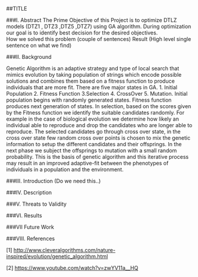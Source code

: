 ##TITLE

###I. Abstract
The Prime Objective of this Project is to optimize DTLZ models (DTZ1 , DTZ3 ,DTZ5 ,DTZ7) using GA algorithm. During optimization our goal  is to identify best decision for the desired objectives.  
How we solved this problem (couple of sentences)
Result (High level single sentence on what we find)


###II. Background

Genetic Algorithm is an adaptive strategy and type of local search that mimics  evolution by taking population of strings which encode possible solutions and combines them based on a fitness function to produce individuals that are more fit. There are five major states in GA. 1. Initial Population 2. Fitness Function 3.Selection 4. CrossOver 5. Mutation. Initial population begins with randomly generated states. Fitness function produces next generation of states. In selection, based on the scores given by the Fitness function we identify the suitable candidates randomly.  For example in the case of biological evolution we determine how likely an individual  able to reproduce and drop the candidates who are longer able to reproduce. The selected candidates go through cross over state, in the cross over state few random cross over points is chosen to mix the genetic information to setup the different candidates and their offsprings. In the next phase we subject the offsprings to mutation with a small random probability. This is the basis of genetic algorithm and this iterative process may result in an improved adaptive-fit between the phenotypes of individuals in a population and the environment.

###III. Introduction (Do we need this..)


###IV. Description

###V. Threats to Validity

###VI. Results

###VII Future Work

###VIII. References

[1] http://www.cleveralgorithms.com/nature-inspired/evolution/genetic_algorithm.html

[2] https://www.youtube.com/watch?v=zwYV11a__HQ
